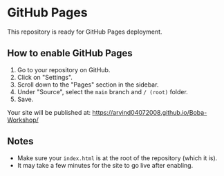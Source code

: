 # GitHub Pages

This repository is ready for GitHub Pages deployment.

## How to enable GitHub Pages

1. Go to your repository on GitHub.
2. Click on "Settings".
3. Scroll down to the "Pages" section in the sidebar.
4. Under "Source", select the `main` branch and `/ (root)` folder.
5. Save.

Your site will be published at:
https://arvind04072008.github.io/Boba-Workshop/

## Notes
- Make sure your `index.html` is at the root of the repository (which it is).
- It may take a few minutes for the site to go live after enabling.
